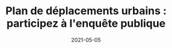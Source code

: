 ---
layout: default
date: 2021-05-05
img: 
category: presse
title: "Plan de déplacements urbains : participez à l'enquête publique"
description: "Participation en ligne, jusqu'au 21/05/2021. Suivez le lien ci-dessous. <strong>Nous, habitants de Septèmes, demandons un mur anti-bruit le long des autoroutes, des revêtements anti-bruit sur les routes passantes, deux pistes cyclables, l'augmentation de la fréquence des arrêts à la gare de Septèmes et des trottoirs le long de toutes nos rues</strong>."
tags: lutte-contre-le-bruit
tag_url: /vivre-avec-autoroute/
button_name: Je participe
doclink: 'https://www.registre-numerique.fr/plan-deplacements-urbains-metropole-amp/deposer-son-observation'
meta: "noindex"
---
